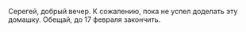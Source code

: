 Серегей, добрый вечер.
К сожалению, пока не успел доделать эту домашку.
Обещай, до 17 февраля закончить.

